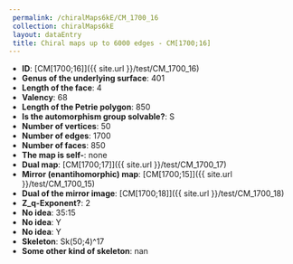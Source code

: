 ```yaml
--- 
 permalink: /chiralMaps6kE/CM_1700_16 
 collection: chiralMaps6kE
 layout: dataEntry
 title: Chiral maps up to 6000 edges - CM[1700;16]
---
```


- **ID**: [CM[1700;16]]({{ site.url }}/test/CM_1700_16)
- **Genus of the underlying surface**: 401
- **Length of the face**: 4
- **Valency**: 68
- **Length of the Petrie polygon**: 850
- **Is the automorphism group solvable?**: S
- **Number of vertices**: 50
- **Number of edges**: 1700
- **Number of faces**: 850
- **The map is self-**: none
- **Dual map**: [CM[1700;17]]({{ site.url }}/test/CM_1700_17)
- **Mirror (enantihomorphic) map**: [CM[1700;15]]({{ site.url }}/test/CM_1700_15)
- **Dual of the mirror image**: [CM[1700;18]]({{ site.url }}/test/CM_1700_18)
- **Z_q-Exponent?**: 2
- **No idea**:  35:15
- **No idea**: Y
- **No idea**: Y
- **Skeleton**: Sk(50;4)^17
- **Some other kind of skeleton**: nan
